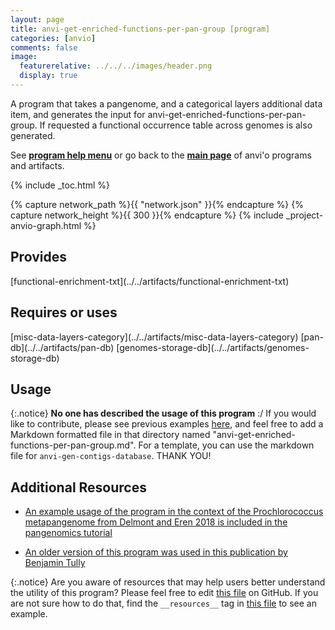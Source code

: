 ```yaml
---
layout: page
title: anvi-get-enriched-functions-per-pan-group [program]
categories: [anvio]
comments: false
image:
  featurerelative: ../../../images/header.png
  display: true
---
```


A program that takes a pangenome, and a categorical layers additional data item, and generates the input for anvi-get-enriched-functions-per-pan-group. If requested a functional occurrence table across genomes is also generated.

See **[program help menu](../../../vignette#anvi-get-enriched-functions-per-pan-group)** or go back to the **[main page](../../)** of anvi'o programs and artifacts.


{% include _toc.html %}
<div id="svg" class="subnetwork"></div>
{% capture network_path %}{{ "network.json" }}{% endcapture %}
{% capture network_height %}{{ 300 }}{% endcapture %}
{% include _project-anvio-graph.html %}


## Provides

<p style="text-align: left" markdown="1"><span class="artifact-p">[functional-enrichment-txt](../../artifacts/functional-enrichment-txt)</span></p>

## Requires or uses

<p style="text-align: left" markdown="1"><span class="artifact-r">[misc-data-layers-category](../../artifacts/misc-data-layers-category)</span> <span class="artifact-r">[pan-db](../../artifacts/pan-db)</span> <span class="artifact-r">[genomes-storage-db](../../artifacts/genomes-storage-db)</span></p>

## Usage


{:.notice}
**No one has described the usage of this program** :/ If you would like to contribute, please see previous examples [here](https://github.com/merenlab/anvio/tree/master/anvio/docs/programs), and feel free to add a Markdown formatted file in that directory named "anvi-get-enriched-functions-per-pan-group.md". For a template, you can use the markdown file for `anvi-gen-contigs-database`. THANK YOU!


## Additional Resources


* [An example usage of the program in the context of the Prochlorococcus metapangenome from Delmont and Eren 2018 is included in the pangenomics tutorial](http://merenlab.org/2016/11/08/pangenomics-v2/)

* [An older version of this program was used in this publication by Benjamin Tully](https://www.nature.com/articles/s41467-018-07840-4)


{:.notice}
Are you aware of resources that may help users better understand the utility of this program? Please feel free to edit [this file](https://github.com/merenlab/anvio/tree/master/bin/anvi-get-enriched-functions-per-pan-group) on GitHub. If you are not sure how to do that, find the `__resources__` tag in [this file](https://github.com/merenlab/anvio/blob/master/bin/anvi-interactive) to see an example.
